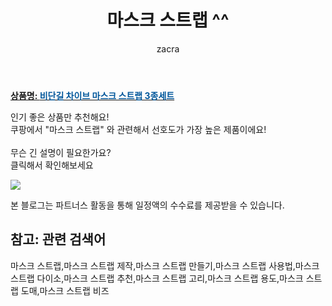 ﻿---
layout: post
title:  "마스크 스트랩 ^^"
author: zacra
categories: [ 아이템 ]
tags: [마스크 스트랩,마스크 스트랩 제작,마스크 스트랩 만들기,마스크 스트랩 사용법,마스크 스트랩 다이소,마스크 스트랩 추천,마스크 스트랩 고리,마스크 스트랩 용도,마스크 스트랩 도매,마스크 스트랩 비즈]
image: https://static.coupangcdn.com/image/retail/images/2020/09/16/15/1/456e6ebb-6c99-408e-a018-f20fcdff8d6f.jpg 
description: "쿠팡에서 마스크 스트랩 관련 키워드로 가장 고객 선호도가 높은 제품이랍니다."
rating: 4.5
---

<a href="https://link.coupang.com/re/AFFSDP?lptag=AF8407795&pageKey=2158957727&itemId=3667393612&vendorItemId=71652803290&traceid=V0-153-461565679618ee4d"><b>상품명: <font color='#01579B'>비단길 차이브 마스크 스트랩 3종세트</font></b></a>

인기 좋은 상품만 추천해요!<br/>
쿠팡에서 "마스크 스트랩" 와 관련해서 선호도가 가장 높은 제품이에요!<br/><br/>
무슨 긴 설명이 필요한가요?  
클릭해서 확인해보세요


<a href="https://link.coupang.com/re/AFFSDP?lptag=AF8407795&pageKey=2158957727&itemId=3667393612&vendorItemId=71652803290&traceid=V0-153-461565679618ee4d"><img src="https://thumbnail8.coupangcdn.com/thumbnails/remote/q89/image/retail/images/577584389299234-fb4cc46b-bf6f-4512-9ea6-5fc6be5ab46a.jpg"></a> 

본 블로그는 파트너스 활동을 통해 일정액의 수수료를 제공받을 수 있습니다.

## 참고: 관련 검색어    
마스크 스트랩,마스크 스트랩 제작,마스크 스트랩 만들기,마스크 스트랩 사용법,마스크 스트랩 다이소,마스크 스트랩 추천,마스크 스트랩 고리,마스크 스트랩 용도,마스크 스트랩 도매,마스크 스트랩 비즈